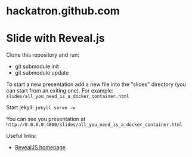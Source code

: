 hackatron.github.com
====================


Slide with Reveal.js
====================
Clone this repository and run:

* git submodule init
* git submodule update

To start a new presentation add a new file into the "slides" directory (you can start from an exiting one). For example: `slides/all_you_need_is_a_docker_container.html`

Start jekyll: `jekyll serve -w` 

You can see you presentation at `http://0.0.0.0:4000/slides/all_you_need_is_a_docker_container.html`

Useful links:

* [RevealJS homepage](https://github.com/hakimel/reveal.js)
